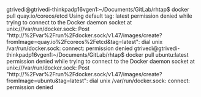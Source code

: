 gtrivedi@gtrivedi-thinkpadp16vgen1:~/Documents/GitLab/rhtap$ docker pull quay.io/coreos/etcd
Using default tag: latest
permission denied while trying to connect to the Docker daemon socket at unix:///var/run/docker.sock: Post "http://%2Fvar%2Frun%2Fdocker.sock/v1.47/images/create?fromImage=quay.io%2Fcoreos%2Fetcd&tag=latest": dial unix /var/run/docker.sock: connect: permission denied
gtrivedi@gtrivedi-thinkpadp16vgen1:~/Documents/GitLab/rhtap$ docker pull ubuntu:latest
permission denied while trying to connect to the Docker daemon socket at unix:///var/run/docker.sock: Post "http://%2Fvar%2Frun%2Fdocker.sock/v1.47/images/create?fromImage=ubuntu&tag=latest": dial unix /var/run/docker.sock: connect: permission denied
